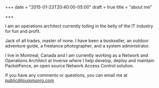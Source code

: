 +++
date = "2015-01-23T20:40:00-05:00"
draft = true
title = "about me"

+++

I am an operations architect currently toiling in the belly of the IT industry for fun and profit.

Jack of all trades, master of none. I have been a bookseller, an outdoor adventure guide, a freelance photographer, and a system administrator.

I live in Montreal, Canada and I am currently working as a Network and Operations Architect at Inverse where I help develop, deploy and maintain PacketFence, an open source Network Access Control solution.

If you have any comments or questions, you can email me at public@louismunro.com
